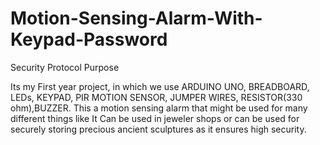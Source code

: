 # Motion-Sensing-Alarm-With-Keypad-Password
Security Protocol Purpose 

Its my First year project, in which we use ARDUINO UNO, BREADBOARD, LEDs, KEYPAD, PIR MOTION SENSOR, JUMPER WIRES,  RESISTOR(330 ohm),BUZZER. This a motion sensing alarm that might be used for many different things like It Can be used in jeweler shops or can be used for securely storing precious ancient sculptures as it ensures high security.
